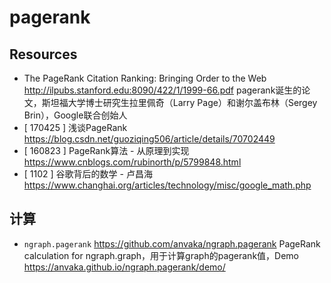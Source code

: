 # pagerank

## Resources

* The PageRank Citation Ranking: Bringing Order to the Web <http://ilpubs.stanford.edu:8090/422/1/1999-66.pdf> pagerank诞生的论文，斯坦福大学博士研究生拉里佩奇（Larry Page）和谢尔盖布林（Sergey Brin），Google联合创始人
* [ 170425 ] 浅谈PageRank <https://blog.csdn.net/guoziqing506/article/details/70702449>
* [ 160823 ] PageRank算法 - 从原理到实现 <https://www.cnblogs.com/rubinorth/p/5799848.html>
* [ 1102 ] 谷歌背后的数学 - 卢昌海 <https://www.changhai.org/articles/technology/misc/google_math.php>


## 计算

* `ngraph.pagerank` <https://github.com/anvaka/ngraph.pagerank> PageRank calculation for ngraph.graph，用于计算graph的pagerank值，Demo <https://anvaka.github.io/ngraph.pagerank/demo/>

